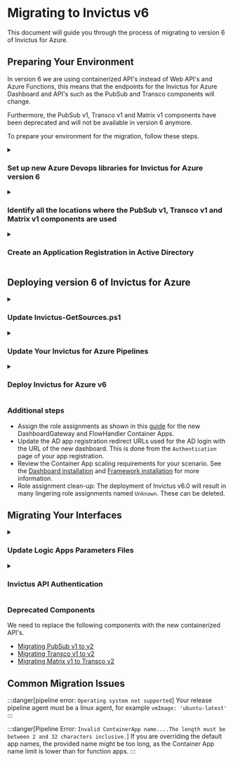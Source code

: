 ﻿---
sidebar_label: Migrating to v6
---

# Migrating to Invictus v6
This document will guide you through the process of migrating to version 6 of Invictus for Azure.

## Preparing Your Environment
In version 6 we are using containerized API's instead of Web API's and Azure Functions, this means that the endpoints for the Invictus for Azure Dashboard and API's such as the PubSub and Transco components will change.

Furthermore, the PubSub v1, Transco v1 and Matrix v1 components have been deprecated and will not be available in version 6 anymore.

To prepare your environment for the migration, follow these steps.

<details>
<summary><h3 style={{ margin:0 }}>Set up new Azure Devops libraries for Invictus for Azure version 6</h3></summary>

This is necessary to ensure that both the new and old versions of Invictus for Azure can coexist in the same environment.

For example, if you have a library with the name `invictus.{environment}` create a new one with the name `invictus.containerized.{environment}` and change your Invictus for Azure pipelines to use the new libraries. 

This approach makes sure that your current interfaces can still use the old version of Invictus for Azure during the migration, while new and migrated interfaces can use version 6.

Once all interfaces have been migrated you can rename the libraries back to `invictus.{environment}` and change the pipelines accordingly.
</details>

<details>
<summary><h3 style={{ margin:0 }}>Identify all the locations where the PubSub v1, Transco v1 and Matrix v1 components are used</h3></summary>

Create a list of locations where the PubSub v1, Transco v1 and Matrix v1 components are used in your interfaces. This will help you to identify which interfaces need to be migrated.
</details>

<details>
<summary><h3 style={{ margin:0 }}>Create an Application Registration in Active Directory</h3></summary>

Go to Active Directory and create a new application registration for the Invictus for Azure API's. This application registration will be used to authenticate calls to the Invictus for Azure API's.

> 🔗 A detailed description for this can be found [here](https://learn.microsoft.com/en-us/azure/app-service/configure-authentication-provider-aad). 

Create a client secret and make sure to save the application id and client secret as you will need them later.
</details>

## Deploying version 6 of Invictus for Azure

<details>
<summary><h3 style={{ margin:0 }}>Update Invictus-GetSources.ps1</h3></summary>

Update the [`Invictus-GetSources.ps1`](../scripts/Invictus-GetSources.ps1) file with the latest version.
</details>

<details>
<summary><h3 style={{ margin: 0}}>Update Your Invictus for Azure Pipelines</h3></summary>

The Azure build and release pipelines have been overhauled and you will need to update your pipelines to match these changes. 

The changes include:
- Updated pipeline parameters
- Updated script parameters
- Different pipeline tasks
- Release pipeline agent must be Ubuntu

The newly updated pipelines and template can be found here in the [Dashboard installation guide](../dashboard/installation/index.mdx) and [Framework installation guide](../framework/installation/index.mdx).

</details>

<details>
<summary><h3 style={{ margin: 0 }}>Deploy Invictus for Azure v6</h3></summary>

Now comes the time to deploy Invictus for Azure v6. Run your Invictus for Azure pipelines 🚀

After deployment the following components can be removed:
- `invictus-{prefix}-dashboard`
- `invictus-{prefix}-dashboardgateway`
- `invictus-{prefix}-cacheimportjob`
- `invictus-{prefix}-database-storeimportjob`
- `invictus-{prefix}-datafactoryreceiver`
- `invictus-{prefix}-flowhandlerjob`
- `invictus-{prefix}-invictusimportjob`
- `invictus-{prefix}-storeimportjob`
- `invictus-{prefix}-appplan-linux`
- `invictus-{prefix}-importjobappins`

:::warning
Only after migrating all of your interfaces to version 6 of Invictus for Azure you can remove the following components:
- `invictus-{prefix}-matrixapp`
- `invictus-{prefix}-pubsubapp`
- `invictus-{prefix}-transcoapp`
- `invictus-{prefix}-exceptionhandler`
- `invictus-{prefix}-genericreceiver`
- `invictus-{prefix}-httpreceiver`
- `invictus-{prefix}-pubsub-v2`
- `invictus-{prefix}-timesequencer`
- `invictus-{prefix}-regextranslator`
- `invictus-{prefix}-sequencecontroller`
- `invictus-{prefix}-transco-v2`
- `invictus-{prefix}-xmljsonconverter`
- `invictus-{prefix}-xsdvalidator`
- `invictus-{prefix}-appplan`
- `invictus-{prefix}-consumptionplan`

If you are not using certain components you can remove these already since no migration is necessary.
:::
</details>

### Additional steps
- Assign the role assignments as shown in this [guide](../dashboard/installation/03_give_la_access.md) for the new DashboardGateway and FlowHandler Container Apps.
- Update the AD app registration redirect URLs used for the AD login with the URL of the new dashboard. This is done from the `Authentication` page of your app registration.
- Review the Container App scaling requirements for your scenario. See the [Dashboard installation](../dashboard/installation/index.mdx#bicep-template-parameters) and [Framework installation](../framework/installation/index.mdx#bicep-template-parameters) for more information.
- Role assignment clean-up: The deployment of Invictus v6.0 will result in many lingering role assignments named `Unknown`. These can be deleted.

## Migrating Your Interfaces

<details>
<summary><h3 style={{ margin: 0 }}>Update Logic Apps Parameters Files</h3></summary>

Make sure to update your Logic App parameters files to represent the new components.

```diff
"invictus": {
    "value": {
        "monitoring": {
            "eventHub": {
                "name": "#{Invictus.Monitoring.EventHub.Name}#",
                "accessRuleId": "#{Invictus.Monitoring.EventHub.AccessRuleId}#"
            }
        },
        "framework": {
            "pubSub": {
-               "v1": {
-                   "definitionUrl": "#{Invictus.Framework.PubSub.V1.DefinitionUrl}#",
-                   "publishUrl": "#{Invictus.Framework.PubSub.V1.PublishUrl}#",
-                   "subscribeUrl": "#{Invictus.Framework.PubSub.V1.SubscribeUrl}#",
-                   "acknowledgeUrl": "#{Invictus.Framework.PubSub.V1.AcknowledgeUrl}#"
-                }
+               "v2": {
+                   "publishUrl": "#{Invictus.Framework.PubSub.V2.Publish.Url}#",
+                   "subscribeUrl": "#{Invictus.Framework.PubSub.V2.Subscribe.Url}#",
+                   "acknowledgeUrl": "#{Invictus.Framework.PubSub.V2.Acknowledge.Url}#"
+			    }   
            },
-           "matrix": {
-               "v1": {
-                   "definitionUrl": "#{Invictus.Framework.Matrix.V1.DefinitionUrl}#",
-                   "matrixUrl": "#{Invictus.Framework.Matrix.V1.MatrixUrl}#",
-                   "basicMatrixUrl": "#{Invictus.Framework.Matrix.V1.BasicMatrixUrl}#"
-               }
-           },
            "transco": {
-               "v1": {
-                   "definitionUrl": "#{Invictus.Framework.Transco.V1.DefinitionUrl}#",
-                   "transcoUrl": "#{Invictus.Framework.Transco.V1.TranscoUrl}#"
-               }
+               "v2": {
+                   "transcoJsonUrl": "#{Invictus.Framework.Transco.V2.TranscoJson.Url}#",
+                   "transcoXmlUrl": "#{Invictus.Framework.Transco.V2.TranscoXml.Url}#",
+                   "basicMatrixUrl": "#{Invictus.Framework.Transco.V2.MatrixBasicPromote.Url}#"
+			    }
            }
        },
+       "authentication": {
+   		"audience": "api://#{Invictus.Containers.Client.Id}#"
+	    }
    }
}
```
</details>

<details>
<summary><h3 style={{ margin:0 }}>Invictus API Authentication</h3></summary>

The Invictus for Azure API's now require an access token to be passed in the Authorization header of the request instead of a function key. This can be implemented on the HTTP action in your Logic App as follows:
``` json
"authentication": {
    "audience": "[parameters('invictus').authentication.audience]",
    "identity": "[parameters('infra').managedIdentity.id]",
    "type": "ManagedServiceIdentity"
}
```

In this example we are using a user assigned managed identity (of which we have specified the application id in the `customApplicationIds` in the Invictus for Azure pipelines) and using the application id from the newly created App Registration as the audience. 

:::tip
It is also possible to use the auto created Invictus for Azure user assigned managed identity, but keep in mind that Logic Apps only supports a single user assigned managed identity so if you already have one in your environment make sure to keep using that one.
:::
</details>

### Deprecated Components
We need to replace the following components with the new containerized API's. 

* [Migrating PubSub v1 to v2](../framework/pubsubV2.md#migrating-pubsub-v1-to-v2)
* [Migrating Transco v1 to v2](../framework/transcoV2.mdx#migrating-transco-v1-to-v2)
* [Migrating Matrix v1 to Transco v2](../framework/transcoV2.mdx#migrating-transco-v1-to-v2)

## Common Migration Issues
:::danger[pipeline error: `Operating system not supported`]
Your release pipeline agent must be a linux agent, for example `vmImage: 'ubuntu-latest'`
:::  

:::danger[Pipeline Error: `Invalid ContainerApp name....The length must be between 2 and 32 characters inclusive.`]
If you are overriding the default app names, the provided name might be too long, as the Container App name limit is lower than for function apps.
:::
